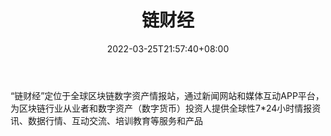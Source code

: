 ﻿---
weight: 
title: "链财经"
description: "“链财经”定位于全球区块链数字资产情报站，通过新闻网站和媒体互动APP平台，为区块链行业从业者和数字资产（数字货币）投资人提供全球性7*24小时情报资讯、数据行情、互动交流、培..."
date: 2022-03-25T21:57:40+08:00
lastmod: 2022-03-25T16:45:40+08:00
draft: false
authors: ["Metabd"]
featuredImage: "liancaijing.png"
link: ""
tags: ["元宇宙资讯","链财经"]
categories: ["navigation"]
navigation: ["元宇宙资讯"]
lightgallery: true
toc: true
pinned: false
recommend: false
recommend1: false
---
“链财经”定位于全球区块链数字资产情报站，通过新闻网站和媒体互动APP平台，为区块链行业从业者和数字资产（数字货币）投资人提供全球性7*24小时情报资讯、数据行情、互动交流、培训教育等服务和产品

